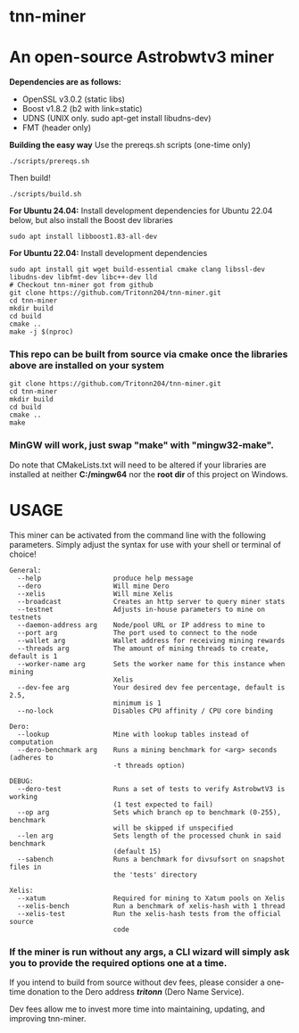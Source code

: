 # tnn-miner
# An open-source Astrobwtv3 miner

**Dependencies are as follows:**
  - OpenSSL v3.0.2 (static libs)
  - Boost v1.8.2 (b2 with link=static)
  - UDNS (UNIX only. sudo apt-get install libudns-dev)
  - FMT (header only)

**Building the easy way**
Use the prereqs.sh scripts (one-time only)
```
./scripts/prereqs.sh
```
Then build!
```
./scripts/build.sh
```

**For Ubuntu 24.04:**
Install development dependencies for Ubuntu 22.04 below, but also install the Boost dev libraries
```
sudo apt install libboost1.83-all-dev
```

**For Ubuntu 22.04:**
Install development dependencies
```
sudo apt install git wget build-essential cmake clang libssl-dev libudns-dev libfmt-dev libc++-dev lld 
# Checkout tnn-miner got from github
git clone https://github.com/Tritonn204/tnn-miner.git
cd tnn-miner
mkdir build
cd build
cmake ..
make -j $(nproc)
```

### This repo can be built from source via cmake once the libraries above are installed on your system
```
git clone https://github.com/Tritonn204/tnn-miner.git
cd tnn-miner
mkdir build
cd build
cmake ..
make
```
### MinGW will work, just swap "make" with "mingw32-make".

Do note that CMakeLists.txt will need to be altered if your libraries are installed at neither **C:/mingw64** nor the **root dir** of this project on Windows.

# USAGE
This miner can be activated from the command line with the following parameters. Simply adjust the syntax for use with your shell or terminal of choice!
```
General:
  --help                  produce help message
  --dero                  Will mine Dero
  --xelis                 Will mine Xelis
  --broadcast             Creates an http server to query miner stats
  --testnet               Adjusts in-house parameters to mine on testnets
  --daemon-address arg    Node/pool URL or IP address to mine to
  --port arg              The port used to connect to the node
  --wallet arg            Wallet address for receiving mining rewards
  --threads arg           The amount of mining threads to create, default is 1
  --worker-name arg       Sets the worker name for this instance when mining
                          Xelis
  --dev-fee arg           Your desired dev fee percentage, default is 2.5,
                          minimum is 1
  --no-lock               Disables CPU affinity / CPU core binding

Dero:
  --lookup                Mine with lookup tables instead of computation
  --dero-benchmark arg    Runs a mining benchmark for <arg> seconds (adheres to
                          -t threads option)

DEBUG:
  --dero-test             Runs a set of tests to verify AstrobwtV3 is working
                          (1 test expected to fail)
  --op arg                Sets which branch op to benchmark (0-255), benchmark
                          will be skipped if unspecified
  --len arg               Sets length of the processed chunk in said benchmark
                          (default 15)
  --sabench               Runs a benchmark for divsufsort on snapshot files in
                          the 'tests' directory

Xelis:
  --xatum                 Required for mining to Xatum pools on Xelis
  --xelis-bench           Run a benchmark of xelis-hash with 1 thread
  --xelis-test            Run the xelis-hash tests from the official source
                          code
```
### If the miner is run without any args, a CLI wizard will simply ask you to provide the required options one at a time.

If you intend to build from source without dev fees, please consider a one-time donation to the Dero address **_tritonn_** (Dero Name Service). 

Dev fees allow me to invest more time into maintaining, updating, and improving tnn-miner.

